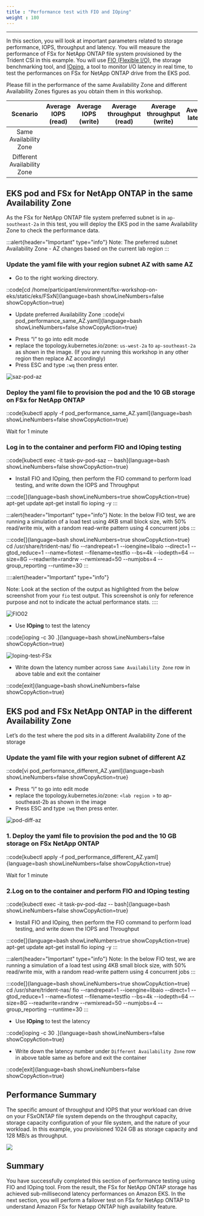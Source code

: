 ```yaml
---
title : "Performance test with FIO and IOping"
weight : 180
---
```

-------------------------------------------------------------

In this section, you will look at important parameters related to storage performance, IOPS, throughput and latency. You will measure the performance of FSx for NetApp ONTAP file system provisioned by the Trident CSI in this example. You will use [FIO (Flexible I/O)](https://fio.readthedocs.io/en/latest/), the storage benchmarking tool, and [IOping](https://github.com/koct9i/ioping), a tool to monitor I/O latency in real time, to test the performances on FSx for NetApp ONTAP drive from the EKS pod.

Please fill in the performance of the same Availability Zone and different Availability Zones figures as you obtain them in this workshop.

|          Scenario           | Average IOPS (read) | Average IOPS (write) | Average throughput (read) | Average throughput (write) | Average latency |
|:---------------------------:|:-------------------:|:--------------------:|:-------------------------:|:--------------------------:|:---------------:|
|   Same Availability Zone    |                     |                      |                           |                            |                 |
| Different Availability Zone |                     |                      |                           |                            |                 |

## EKS pod and FSx for NetApp ONTAP in the same Availability Zone

As the FSx for NetApp ONTAP file system preferred subnet is in `ap-southeast-2a` in this test, you will deploy the EKS pod in the same Availability Zone to check the performance data.



:::alert{header="Important" type="info"}
Note: The preferred subnet Availability Zone - AZ changes based on the current lab region
:::

### Update the yaml file with your region subnet AZ with same AZ

- Go to the right working directory.
  
::code[cd /home/participant/environment/fsx-workshop-on-eks/static/eks/FSxN]{language=bash showLineNumbers=false showCopyAction=true}

- Update preferred Availability Zone
::code[vi pod_performance_same_AZ.yaml]{language=bash showLineNumbers=false showCopyAction=true}

* Press “i” to go into edit mode
* replace the topology.kubernetes.io/zone: `us-west-2a` to `ap-southeast-2a` as shown in the image. (If you are running this workshop in any other region then replace AZ accordingly)
* Press ESC and type `:wq` then press enter.

![saz-pod-az](/static/images/saz-pod-az.png)

### Deploy the yaml file to provision the pod and the 10 GB storage on FSx for NetApp ONTAP

::code[kubectl apply -f pod_performance_same_AZ.yaml]{language=bash showLineNumbers=false showCopyAction=true}

Wait for 1 minute

### Log in to the container and perform FIO and IOping testing

::code[kubectl exec -it task-pv-pod-saz  -- bash]{language=bash showLineNumbers=false showCopyAction=true}

- Install FIO and IOping, then perform the FIO command to perform load testing, and write down the IOPS and Throughput

:::code[]{language=bash showLineNumbers=true showCopyAction=true}
apt-get update
apt-get install fio ioping -y
:::

:::alert{header="Important" type="info"}
Note: In the below FIO test, we are running a simulation of a load test using 4KB small block size, with 50% read/write mix, with a random read-write pattern using 4 concurrent jobs
:::

:::code[]{language=bash showLineNumbers=true showCopyAction=true}
cd /usr/share/trident-nas/
fio --randrepeat=1 --ioengine=libaio --direct=1 --gtod_reduce=1 --name=fiotest --filename=testfio --bs=4k --iodepth=64 --size=8G --readwrite=randrw --rwmixread=50 --numjobs=4 --group_reporting --runtime=30
:::

::::alert{header="Important" type="info"}

Note: Look at the section of the output as highlighted from the below screenshot from your `fio` test output. This screenshot is only for reference purpose and not to indicate the actual performance stats.
::::

![FIO02](/static/images/fio_02.png)

- Use **IOping** to test the latency

::code[ioping -c 30 .]{language=bash showLineNumbers=false showCopyAction=true}

![Ioping-test-FSx](/static/images/Ioping-test-FSx.png)

- Write down the latency number across `Same Availability Zone` row in above table and exit the container

::code[exit]{language=bash showLineNumbers=false showCopyAction=true}

## EKS pod and FSx NetApp ONTAP in the different Availability Zone

Let’s do the test where the pod sits in a different Availability Zone of the storage

### Update the yaml file with your region subnet of different AZ
::code[vi pod_performance_different_AZ.yaml]{language=bash showLineNumbers=false showCopyAction=true}

* Press “i” to go into edit mode
* replace the topology.kubernetes.io/zone: `<lab region >` to ap-southeast-2b as shown in the image
* Press ESC and type `:wq` then press enter.

![pod-diff-az](/static/images/pod-diff-az.png)


### 1. Deploy the yaml file to provision the pod and the 10 GB storage on FSx NetApp ONTAP

::code[kubectl apply -f pod_performance_different_AZ.yaml]{language=bash showLineNumbers=false showCopyAction=true}

Wait for 1 minute

### 2.Log on to the container and perform FIO and IOping testing

::code[kubectl exec -it task-pv-pod-daz  -- bash]{language=bash showLineNumbers=false showCopyAction=true}

- Install FIO and IOping, then perform the FIO command to perform load testing, and write down the IOPS and Throughput

:::code[]{language=bash showLineNumbers=true showCopyAction=true}
apt-get update
apt-get install fio ioping -y
:::

:::alert{header="Important" type="info"}
Note: In the below FIO test, we are running a simulation of a load test using 4KB small block size, with 50% read/write mix, with a random read-write pattern using 4 concurrent jobs
:::

:::code[]{language=bash showLineNumbers=true showCopyAction=true}
cd /usr/share/trident-nas/
fio --randrepeat=1 --ioengine=libaio --direct=1 --gtod_reduce=1 --name=fiotest --filename=testfio --bs=4k --iodepth=64 --size=8G --readwrite=randrw --rwmixread=50 --numjobs=4 --group_reporting --runtime=30
:::

- Use **IOping** to test the latency

::code[ioping -c 30 .]{language=bash showLineNumbers=false showCopyAction=true}

- Write down the latency number under `Different Availability Zone` row in above table same as before and exit the container

::code[exit]{language=bash showLineNumbers=false showCopyAction=true}

## Performance Summary

The specific amount of throughput and IOPS that your workload can drive on your FSxONTAP file system depends on the throughput capacity, storage capacity configuration of your file system, and the nature of your workload. In this example, you provisioned 1024 GB as storage capacity and 128 MB/s as throughput.

![](/static/images/FSXOnTap.png)
## Summary

You have successfully completed this section of performance testing using FIO and IOping tool. From the result, the FSx for NetApp ONTAP storage has achieved sub-millisecond latency performances on Amazon EKS. In the next section, you will perform a failover test on FSx for NetApp ONTAP to understand Amazon FSx for Netapp ONTAP high availability feature.

